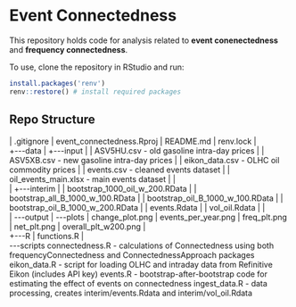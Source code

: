 # Event Connectedness

This repository holds code for analysis related to **event conenectedness** and **frequency connectedness**.

To use, clone the repository in RStudio and run:

```R
install.packages('renv')
renv::restore() # install required packages
```

## Repo Structure

|   .gitignore
|   event_connectedness.Rproj
|   README.md
|   renv.lock
|   
+---data
|   +---input
|   |       ASV5HU.csv - old gasoline intra-day prices
|   |       ASV5XB.csv - new gasoline intra-day prices
|   |       eikon_data.csv - OLHC oil commodity prices
|   |       events.csv - cleaned events dataset
|   |       oil_events_main.xlsx - main events dataset
|   |       
|   +---interim
|   |       bootstrap_1000_oil_w_200.RData
|   |       bootstrap_all_B_1000_w_100.RData
|   |       bootstrap_oil_B_1000_w_100.RData
|   |       bootstrap_oil_B_1000_w_200.RData
|   |       events.Rdata
|   |       vol_oil.Rdata
|   |       
|   \---output
|       \---plots
|               change_plot.png
|               events_per_year.png
|               freq_plt.png
|               net_plt.png
|               overall_plt_w200.png
|               
+---R
|       functions.R
|       
\---scripts
        connectedness.R - calculations of Connectedness using both frequencyConnectedness and ConnectednessApproach packages
        eikon_data.R - script for loading OLHC and intraday data from Refinitive Eikon (includes API key)
        events.R - bootstrap-after-bootstrap code for estimating the effect of events on connectedness
        ingest_data.R - data processing, creates interim/events.Rdata and interim/vol_oil.Rdata
